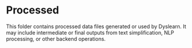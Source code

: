 # Processed

This folder contains processed data files generated or used by Dyslearn. It may include intermediate or final outputs from text simplification, NLP processing, or other backend operations.
